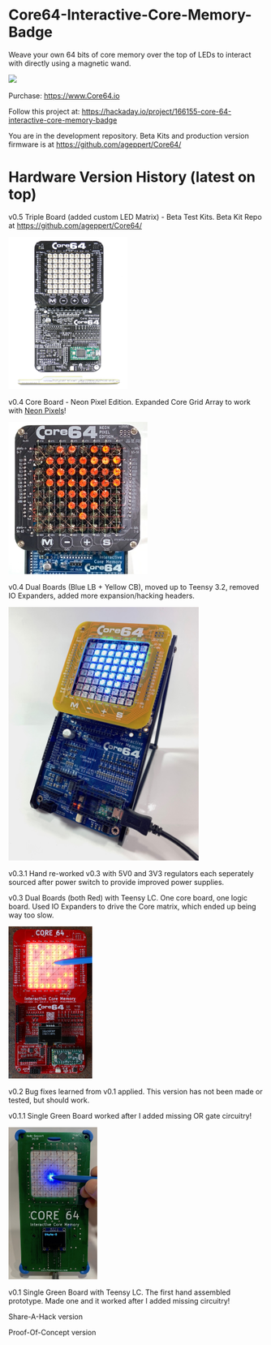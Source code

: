 # Core64-Interactive-Core-Memory-Badge
Weave your own 64 bits of core memory over the top of LEDs to interact with directly using a magnetic wand.

<img src="Images/Core64v0.4_Draw_HI_Neon_Pixels.gif" height="400">

Purchase: https://www.Core64.io

Follow this project at: https://hackaday.io/project/166155-core-64-interactive-core-memory-badge

You are in the development repository. Beta Kits and production version firmware is at https://github.com/ageppert/Core64/

# Hardware Version History (latest on top)

v0.5 Triple Board (added custom LED Matrix) - Beta Test Kits. Beta Kit Repo at https://github.com/ageppert/Core64/

<img src="Images/Core64v0.5_Completed_Beta_Kit.JPG" height="300">

v0.4 Core Board - Neon Pixel Edition. Expanded Core Grid Array to work with [Neon Pixels](https://pierremuth.wordpress.com/2020/07/08/neon-pixel/)!

<img src="Images/Core64_v0.4_Neon_Pixel_Heart.jpeg" height="300">

v0.4 Dual Boards (Blue LB + Yellow CB), moved up to Teensy 3.2, removed IO Expanders, added more expansion/hacking headers.

<img src="Images/Core64_v0.4_Desk_Stand.jpeg" height="500">

v0.3.1 Hand re-worked v0.3 with 5V0 and 3V3 regulators each seperately sourced after power switch to provide improved power supplies.

v0.3 Dual Boards (both Red) with Teensy LC. One core board, one logic board. Used IO Expanders to drive the Core matrix, which ended up being way too slow.

<img src="Images/Core64_v0.3_Dual_Red_Board.jpeg" height="300">

v0.2 Bug fixes learned from v0.1 applied. This version has not been made or tested, but should work.

v0.1.1 Single Green Board worked after I added missing OR gate circuitry!

<img src="Images/Core64_v0.1.1_Single_Green_Board.jpeg" height="300">

v0.1 Single Green Board with Teensy LC. The first hand assembled prototype. Made one and it worked after I added missing circuitry!

Share-A-Hack version

Proof-Of-Concept version
